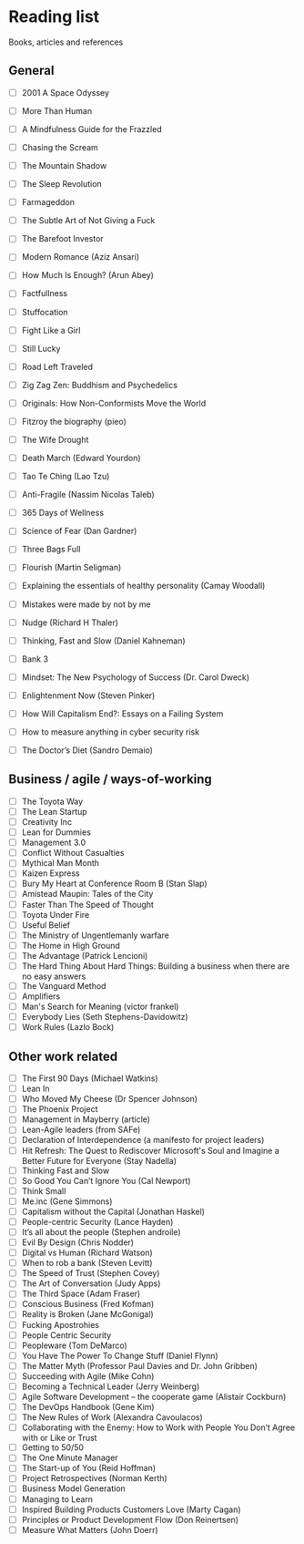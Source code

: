 # Reading list
Books, articles and references

## General
- [ ] 2001 A Space Odyssey
- [ ] More Than Human
- [ ] A Mindfulness Guide for the Frazzled
- [ ] Chasing the Scream
- [ ] The Mountain Shadow
- [ ] The Sleep Revolution
- [ ] Farmageddon
- [ ] The Subtle Art of Not Giving a Fuck
- [ ] The Barefoot Investor
- [ ] Modern Romance (Aziz Ansari)
- [ ] How Much Is Enough? (Arun Abey)
- [ ] Factfullness
- [ ] Stuffocation
- [ ] Fight Like a Girl
- [ ] Still Lucky
- [ ] Road Left Traveled
- [ ] Zig Zag Zen: Buddhism and Psychedelics
- [ ] Originals: How Non-Conformists Move the World
- [ ] Fitzroy the biography (pieo)
- [ ] The Wife Drought
- [ ] Death March (Edward Yourdon)
- [ ] Tao Te Ching (Lao Tzu)
- [ ] Anti-Fragile (Nassim Nicolas Taleb)
- [ ] 365 Days of Wellness
- [ ] Science of Fear (Dan Gardner)
- [ ] Three Bags Full
- [ ] Flourish (Martin Seligman)
- [ ] Explaining the essentials of healthy personality (Camay Woodall)
- [ ] Mistakes were made by not by me
- [ ] Nudge (Richard H Thaler)
- [ ] Thinking, Fast and Slow (Daniel Kahneman)
- [ ] Bank 3
- [ ] Mindset: The New Psychology of Success (Dr. Carol Dweck)
- [ ] Enlightenment Now (Steven Pinker)
- [ ] How Will Capitalism End?: Essays on a Failing System
- [ ] How to measure anything in cyber security risk
- [ ] The Doctor’s Diet (Sandro Demaio)


## Business / agile / ways-of-working
- [ ] The Toyota Way
- [ ] The Lean Startup
- [ ] Creativity Inc
- [ ] Lean for Dummies
- [ ] Management 3.0
- [ ] Conflict Without Casualties
- [ ] Mythical Man Month
- [ ] Kaizen Express
- [ ] Bury My Heart at Conference Room B (Stan Slap)
- [ ] Amistead Maupin: Tales of the City
- [ ] Faster Than The Speed of Thought
- [ ] Toyota Under Fire
- [ ] Useful Belief
- [ ] The Ministry of Ungentlemanly warfare
- [ ] The Home in High Ground
- [ ] The Advantage (Patrick Lencioni)
- [ ] The Hard Thing About Hard Things: Building a business when there are no easy answers
- [ ] The Vanguard Method
- [ ] Amplifiers
- [ ] Man's Search for Meaning (victor frankel)
- [ ] Everybody Lies (Seth Stephens-Davidowitz)
- [ ] Work Rules (Lazlo Bock)

## Other work related
- [ ] The First 90 Days (Michael Watkins)
- [ ] Lean In
- [ ] Who Moved My Cheese (Dr Spencer Johnson)
- [ ] The Phoenix Project
- [ ] Management in Mayberry (article)
- [ ] Lean-Agile leaders (from SAFe)
- [ ] Declaration of Interdependence (a manifesto for project leaders)
- [ ] Hit Refresh: The Quest to Rediscover Microsoft's Soul and Imagine a Better Future for Everyone (Stay Nadella)
- [ ] Thinking Fast and Slow
- [ ] So Good You Can’t Ignore You (Cal Newport)
- [ ] Think Small
- [ ] Me.inc (Gene Simmons)
- [ ] Capitalism without the Capital (Jonathan Haskel)
- [ ] People-centric Security (Lance Hayden)
- [ ] It’s all about the people (Stephen androile)
- [ ] Evil By Design (Chris Nodder)
- [ ] Digital vs Human (Richard Watson)
- [ ] When to rob a bank (Steven Levitt)
- [ ] The Speed of Trust (Stephen Covey)
- [ ] The Art of Conversation (Judy Apps)
- [ ] The Third Space (Adam Fraser)
- [ ] Conscious Business (Fred Kofman)
- [ ] Reality is Broken (Jane McGonigal)
- [ ] Fucking Apostrohies
- [ ] People Centric Security
- [ ] Peopleware (Tom DeMarco)
- [ ] You Have The Power To Change Stuff (Daniel Flynn)
- [ ] The Matter Myth (Professor Paul Davies and Dr. John Gribben)
- [ ] Succeeding with Agile (Mike Cohn)
- [ ] Becoming a Technical Leader (Jerry Weinberg)
- [ ] Agile Software Development – the cooperate game (Alistair Cockburn)
- [ ] The DevOps Handbook (Gene Kim)
- [ ] The New Rules of Work (Alexandra Cavoulacos)
- [ ] Collaborating with the Enemy: How to Work with People You Don’t Agree with or Like or Trust
- [ ] Getting to 50/50
- [ ] The One Minute Manager
- [ ] The Start-up of You (Reid Hoffman)
- [ ] Project Retrospectives (Norman Kerth)
- [ ] Business Model Generation
- [ ] Managing to Learn
- [ ] Inspired Building Products Customers Love (Marty Cagan)
- [ ] Principles or Product Development Flow (Don Reinertsen)
- [ ] Measure What Matters (John Doerr)

